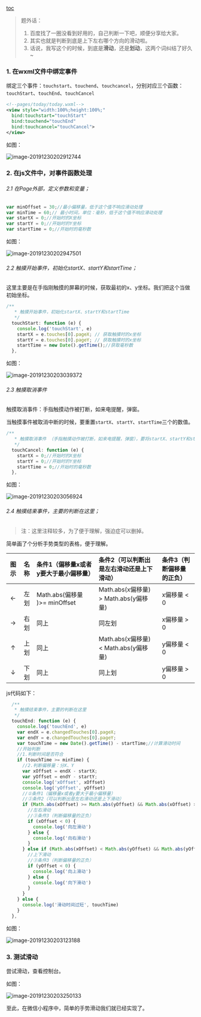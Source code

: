 [toc](小程序滑动手势处理)

> 题外话：
>
> 1. 百度找了一圈没看到好用的，自己判断一下吧，顺便分享给大家。
> 2. 其实也就是判断到底是上下左右哪个方向的滑动啦。
> 3. 话说，我写这个的时候，到底是**滑动**，还是**划动**，这两个词纠结了好久~

### 1. 在wxml文件中绑定事件

绑定三个事件：`touchstart`、`touchend`、`touchcancel`，分别对应三个函数：`touchStart`、`touchEnd`、`touchCancel`

```xml
<!--pages/today/today.wxml-->
<view style="width:100%;height:100%;" 
  bind:touchstart="touchStart" 
  bind:touchend="touchEnd" 
  bind:touchcancel="touchCancel">
</view>
```

如图：

![image-20191230202912744](/images/201912/image-20191230202912744.png)

### 2. 在js文件中，对事件函数处理

###### 2.1 在Page外部，定义参数和变量；

```javascript
var minOffset = 30;//最小偏移量，低于这个值不响应滑动处理
var minTime = 60;// 最小时间，单位：毫秒，低于这个值不响应滑动处理
var startX = 0;//开始时的X坐标
var startY = 0;//开始时的Y坐标
var startTime = 0;//开始时的毫秒数
```

如图：

![image-20191230202947501](/images/201912/image-20191230202947501.png)

###### 2.2 触摸开始事件，初始化startX、startY和startTime；

这里主要是在手指刚触摸的屏幕的时候，获取最初的x、y坐标。我们把这个当做初始坐标。

```javascript
/**
   * 触摸开始事件，初始化startX、startY和startTime
   */
  touchStart: function (e) {
    console.log('touchStart', e)
    startX = e.touches[0].pageX; // 获取触摸时的x坐标  
    startY = e.touches[0].pageY; // 获取触摸时的x坐标
    startTime = new Date().getTime();//获取毫秒数
  },
```

如图：

![image-20191230203039372](/images/201912/image-20191230203015369.png)

###### 2.3 触摸取消事件

触摸取消事件：手指触摸动作被打断，如来电提醒，弹窗。

当触摸事件被取消中断的时候，要重置`startX`、`startY`、`startTime`三个的数值。

```javascript
/**
   * 触摸取消事件 （手指触摸动作被打断，如来电提醒，弹窗），要将startX、startY和startTime重置
   */
  touchCancel: function (e) {
    startX = 0;//开始时的X坐标
    startY = 0;//开始时的Y坐标
    startTime = 0;//开始时的毫秒数
  },
```

如图：

![image-20191230203056924](/images/201912/image-20191230203056924.png)

###### 2.4 触摸结束事件，主要的判断在这里；

> 注：这里注释较多，为了便于理解，强迫症可以删掉。

简单画了个分析手势类型的表格，便于理解。

| 图示 | 名称 | 条件1（偏移量x或者y要大于最小偏移量） | 条件2（可以判断出是左右滑动还是上下滑动） | 条件3（判断偏移量的正负） |
| :--: | :--: | :------------------------------------ | :---------------------------------------- | :------------------------ |
|  ←   | 左划 | Math.abs(偏移量 )>= minOffset         | Math.abs(x偏移量) > Math.abs(y偏移量)     | x偏移量 < 0               |
|  →   | 右划 | 同上                                  | 同左划                                    | x偏移量 > 0               |
|  ↑   | 上划 | 同上                                  | Math.abs(x偏移量) < Math.abs(y偏移量)     | y偏移量 < 0               |
|  ↓   | 下划 | 同上                                  | 同上划                                    | y偏移量 > 0               |

js代码如下：

```javascript
  /**
   * 触摸结束事件，主要的判断在这里
   */
  touchEnd: function (e) {
    console.log('touchEnd', e)
    var endX = e.changedTouches[0].pageX;
    var endY = e.changedTouches[0].pageY;
    var touchTime = new Date().getTime() - startTime;//计算滑动时间
    //开始判断
    //1.判断时间是否符合
    if (touchTime >= minTime) {
      //2.判断偏移量：分X、Y
      var xOffset = endX - startX;
      var yOffset = endY - startY;
      console.log('xOffset', xOffset)
      console.log('yOffset', yOffset)
      //①条件1（偏移量x或者y要大于最小偏移量）
      //②条件2（可以判断出是左右滑动还是上下滑动）
      if (Math.abs(xOffset) >= Math.abs(yOffset) && Math.abs(xOffset) >= minOffset) {
        //左右滑动
        //③条件3（判断偏移量的正负）
        if (xOffset < 0) {
          console.log('向左滑动')
        } else {
          console.log('向右滑动')
        }
      } else if (Math.abs(xOffset) < Math.abs(yOffset) && Math.abs(yOffset) >= minOffset) {
        //上下滑动
        //③条件3（判断偏移量的正负）
        if (yOffset < 0) {
          console.log('向上滑动')
        } else {
          console.log('向下滑动')
        }
      }
    } else {
      console.log('滑动时间过短', touchTime)
    }
  },
```

如图：

![image-20191230203123188](/images/201912/image-20191230203123188.png)

### 3. 测试滑动

尝试滑动，查看控制台。

如图：

![image-20191230203250133](/images/201912/image-20191230203250133.png)

至此，在微信小程序中，简单的手势滑动我们就已经实现了。